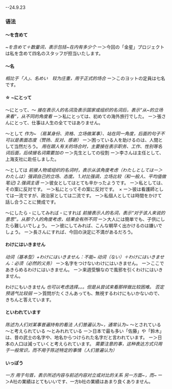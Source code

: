 --24.9.23
### 语法
#### ～を含めて
*~を含めて＋数量词，表示包括~在内有多少个*
ー＞今回の「金星」プロジェクトは私を含めて四名のスタッフが担当いたします。
#### ～名
*相比于「人」、名めい　较为庄重，用于正式的场合*
ー＞このヨットの定員は七名です。
#### ☆  ~にとって
～にとって、～
*接在表示人的名词及表示国家或组织的名词后，表示“从~的立场来看”，从不同的角度看*
ー＞私にとっては、初めての海外旅行でした。
ー＞張さんにとって、仕事は人生の全てではありません。

～として
*作为~ （易某身份、资格、立场做某事）、站在同一角度，后面的句子不可以是表面态度（赞扬、反对、感谢）*
ー＞困っている人を助けるのは、人間として当然だろう。
*用在跟人有关的场合时，主要接在表示职务、工作、性别等名词后面，后续接名词需要加の*
ー＞先生としての役割
ー＞李さんは主任として、上海支社に赴任しました。

～としては
*前接人物或组织的名词时，表示从该角度考虑（わたしとしてはー＞わたしは）强调自己的立场、态度。
1.对比强调，立场比较（和一般人、平均值做笔记)  2.强调主语*
ー＞彼女としてはとても辛かったようです。
ー＞私としては、その案に反対です。
ー＞私にとってその案に反対です。　×
ー＞彼は看護師としては一流ですが、政治家としては二流です。
ー＞私個人としては時間をかけて話し合うことに賛成です。

～にしたら・にしてみれば・にすれば
*前接表示人的名词，表示“对于该人来说的意思”。从那个人的角度考虑，结果会有所不同*
ー＞大人には簡単でも、子供にしたら難しいでしょう。
ー＞彼にしてみれば、こんな朝早く出かけるのは嫌いでしょう。
ー＞長さんにすれば、今回の決定に不満があるだろう。
#### わけにはいきません
*动词（基本型）+わけにはいきません：不能~*
*动词（ない）＋わけにはいきません：必须（必然的义务）*
ー＞名字をつけないわけにはいきません。
ー＞ここであきらめるわけにはいきません。
ー＞来週受験なので風邪を引くわけにはいきません。

わけにもいきません
*也可以考虑选择。。。但是从尝试来看那样做比较困难。  否定预语气比较弱*
ー＞質問がたくさんあっても、無視するわけにもいかないので、きちんと答えています。
#### といわれています
*陈述为人们对某事普遍持有的看法
人们普遍认为~，通常认为~*
～とされている
～と考えられている
～とみれれている
ー＞日本で最も多い「佐藤」や「鈴木」は、昔の武士の名字や、地名からつけられた名字だと言われています。
ー＞日本の人口は減っていくと考えられています。
*需要注意的事，这种表达方式只用于一般常识，而不用于陈述特定的事情（人们普遍认为）*
#### いっぽう
*一方 用于句首，表示所述内容与前述内容对立或对比的关系*
*另一方面~，而~*
ー＞A社の業績はとてもいいです、一方b社の業績はあまり良くありません。
